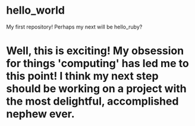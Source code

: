 # hello_world
My first repository! Perhaps my next will be hello_ruby?

# Well, this is exciting! My obsession for things 'computing' has led me to this point! I think my next step should be working on a project with the most delightful, accomplished nephew ever.
